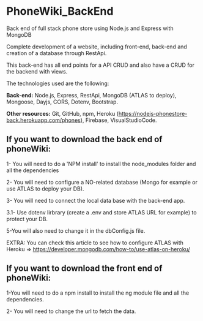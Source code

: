 # PhoneWiki_BackEnd
Back end of full stack phone store using Node.js and Express with MongoDB


Complete development of a website, including front-end, back-end and creation of a database through RestApi. 

This back-end has all end points for a API CRUD and also have a CRUD for the backend with views. 

The technologies used are the following:


**Back-end:** Node.js, Express, RestApi, MongoDB (ATLAS to deploy), Mongoose, Dayjs, CORS, Dotenv, Bootstrap.

**Other resources:** Git, GitHub, npm, Heroku (https://nodejs-phonestore-back.herokuapp.com/phones), Firebase, VisualStudioCode.




## If you want to download the back end of phoneWiki:

1- You will need to do a 'NPM install' to install the node_modules folder and all the dependencies

2- You will need to configure a NO-related database (Mongo for example or use ATLAS to deploy  your DB). 

3- You will need to connect the local data base with the back-end app. 

3.1- Use dotenv lirbrary (create a .env and store ATLAS URL for example) to protect your DB. 

5-You will also need to change it in the dbConfig.js file.

EXTRA:  You can check this article to see how to configure ATLAS with Heroku => https://developer.mongodb.com/how-to/use-atlas-on-heroku/

## If you want to download the front end of phoneWiki:

1-You will need to do a npm install to install the ng module file and all the dependencies.

2- You will need to change the url to fetch the data.
